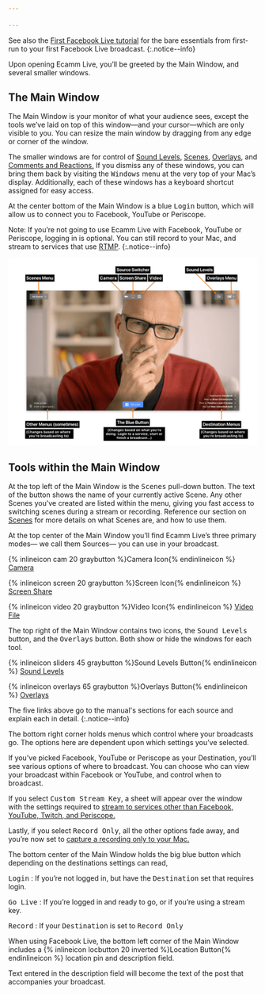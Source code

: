 ```yaml
---

---
```


<!-- ## Your First Time Around with Ecamm Live -->

See also the [First Facebook Live tutorial](/ecamm-live-first-facebook-live/001-introduction) for the bare essentials from first-run to your first Facebook Live broadcast.
{:.notice--info}

Upon opening Ecamm Live, you’ll be greeted by the Main Window, and several smaller windows.
 
## The Main Window

The Main Window is your monitor of what your audience sees, except the tools we’ve laid on top of this window—and your cursor—which are only visible to you. You can resize the main window by dragging from any edge or corner of the window.

The smaller windows are for control of [Sound Levels](../004-source-modes/#the-sound-levels-window), [Scenes](../005-using-scenes), [Overlays](../003-using-overlays), and [Comments and Reactions.](../003-using-overlays/#facebook-comment-overlays) If you dismiss any of these windows, you can bring them back by visiting the <samp>Windows</samp> menu at the very top of your Mac’s display. Additionally, each of these windows has a keyboard shortcut assigned for easy access.

At the center bottom of the Main Window is a blue <samp class="blue">Login</samp> button, which will allow us to connect you to Facebook, YouTube or Periscope.

Note: If you’re not going to use Ecamm Live with Facebook, YouTube or Periscope, logging in is optional. You can still record to your Mac, and stream to services that use [RTMP](../007-broadcast-to-rtmp).
{:.notice--info}

[![Figure\: Annotated Main Window with tools labeled](/assets/img/main-window-annotated.png "Click for full-size image.")
](/assets/img/main-window-annotated.png)

## Tools within the Main Window

At the top left of the Main Window is the <samp>Scenes</samp> pull-down button. The text of the button shows the name of your currently active Scene. Any other Scenes you’ve created are listed within the menu, giving you fast access to switching scenes during a stream or recording. Reference our section on [Scenes](../005-using-scenes) for more details on what Scenes are, and how to use them.

At the top center of the Main Window you’ll find Ecamm Live’s three primary modes— we call them Sources— you can use in your broadcast.

{% inlineicon cam 20 graybutton %}Camera Icon{% endinlineicon %} [Camera](../004-source-modes/#camera)

{% inlineicon screen 20 graybutton %}Screen Icon{% endinlineicon %} [Screen Share](../004-source-modes/#screen-share)

{% inlineicon video 20 graybutton %}Video Icon{% endinlineicon %} [Video File](../004-source-modes/#video-files)

The top right of the Main Window contains two icons, the <samp>Sound Levels</samp> button, and the <samp>Overlays</samp> button. Both show or hide the windows for each tool.

{% inlineicon sliders 45 graybutton %}Sound Levels Button{% endinlineicon %} [Sound Levels](../004-source-modes/#the-sound-levels-window)

{% inlineicon overlays 65 graybutton %}Overlays Button{% endinlineicon %} [Overlays](../003-using-overlays)

The five links above go to the manual's sections for each source and explain each in detail.
{:.notice--info}

The bottom right corner holds menus which control where your broadcasts go. The options here are dependent upon which settings you’ve selected.

If you've picked Facebook, YouTube or Periscope as your Destination, you’ll see various options of where to broadcast. You can choose who can view your broadcast within Facebook or YouTube, and control when to broadcast.

If you select <samp>Custom Stream Key</samp>, a sheet will appear over the window with the settings required to [stream to services other than Facebook, YouTube, Twitch, and Periscope.](../009-broadcast-to-rtmp)

Lastly, if you select <samp>Record Only</samp>, all the other options fade away, and you’re now set to [capture a recording only to your Mac.](../010-local-recordings)

The bottom center of the Main Window holds the big blue button which depending on the destinations settings can read,

<samp class="blue">Login</samp>
: If you’re not logged in, but have the <samp>Destination</samp> set that requires login.

<samp class="blue">Go Live</samp>
: If you’re logged in and ready to go, or if you’re using a stream key.

<samp class="blue">Record</samp>
: If your <samp>Destination</samp> is set to <samp>Record Only</samp>

When using Facebook Live, the bottom left corner of the Main Window includes a {% inlineicon locbutton 20 inverted %}Location Button{% endinlineicon %}  location pin and description field.

Text entered in the description field will become the text of the post that accompanies your broadcast.
